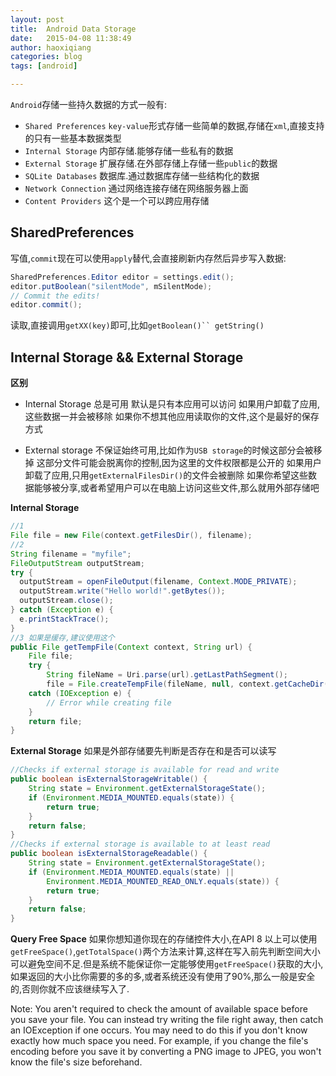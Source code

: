 ```yaml
---
layout: post
title:  Android Data Storage
date:   2015-04-08 11:38:49
author: haoxiqiang
categories: blog
tags: [android]

---
```

`Android`存储一些持久数据的方式一般有:

* `Shared Preferences` `key-value`形式存储一些简单的数据,存储在`xml`,直接支持的只有一些基本数据类型
* `Internal Storage` 内部存储.能够存储一些私有的数据
* `External Storage` 扩展存储.在外部存储上存储一些`public`的数据
* `SQLite Databases` 数据库.通过数据库存储一些结构化的数据
* `Network Connection` 通过网络连接存储在网络服务器上面
* `Content Providers` 这个是一个可以跨应用存储
<!-- more -->

## SharedPreferences

写值,`commit`现在可以使用`apply`替代,会直接刷新内存然后异步写入数据:
``` java
SharedPreferences.Editor editor = settings.edit();
editor.putBoolean("silentMode", mSilentMode);
// Commit the edits!
editor.commit();
```
读取,直接调用`getXX(key)`即可,比如`getBoolean()`` getString()`

## Internal Storage && External Storage
**区别**

* Internal Storage
	总是可用
	默认是只有本应用可以访问
	如果用户卸载了应用,这些数据一并会被移除
	如果你不想其他应用读取你的文件,这个是最好的保存方式
	
* External storage
	不保证始终可用,比如作为`USB storage`的时候这部分会被移掉
	这部分文件可能会脱离你的控制,因为这里的文件权限都是公开的
	如果用户卸载了应用,只用`getExternalFilesDir()`的文件会被删除
	如果你希望这些数据能够被分享,或者希望用户可以在电脑上访问这些文件,那么就用外部存储吧
	
**Internal Storage**
``` java
//1
File file = new File(context.getFilesDir(), filename);
//2
String filename = "myfile";
FileOutputStream outputStream;
try {
  outputStream = openFileOutput(filename, Context.MODE_PRIVATE);
  outputStream.write("Hello world!".getBytes());
  outputStream.close();
} catch (Exception e) {
  e.printStackTrace();
}
//3 如果是缓存,建议使用这个
public File getTempFile(Context context, String url) {
    File file;
    try {
        String fileName = Uri.parse(url).getLastPathSegment();
        file = File.createTempFile(fileName, null, context.getCacheDir());
    catch (IOException e) {
        // Error while creating file
    }
    return file;
}
```
**External Storage**
如果是外部存储要先判断是否存在和是否可以读写
``` java
//Checks if external storage is available for read and write
public boolean isExternalStorageWritable() {
    String state = Environment.getExternalStorageState();
    if (Environment.MEDIA_MOUNTED.equals(state)) {
        return true;
    }
    return false;
}
//Checks if external storage is available to at least read
public boolean isExternalStorageReadable() {
    String state = Environment.getExternalStorageState();
    if (Environment.MEDIA_MOUNTED.equals(state) ||
        Environment.MEDIA_MOUNTED_READ_ONLY.equals(state)) {
        return true;
    }
    return false;
}
```
**Query Free Space**
如果你想知道你现在的存储控件大小,在API 8 以上可以使用`getFreeSpace()`,`getTotalSpace()`两个方法来计算,这样在写入前先判断空间大小可以避免空间不足.但是系统不能保证你一定能够使用`getFreeSpace()`获取的大小,如果返回的大小比你需要的多的多,或者系统还没有使用了90%,那么一般是安全的,否则你就不应该继续写入了.


Note: You aren't required to check the amount of available space before you save your file. You can instead try writing the file right away, then catch an IOException if one occurs. You may need to do this if you don't know exactly how much space you need. For example, if you change the file's encoding before you save it by converting a PNG image to JPEG, you won't know the file's size beforehand.
